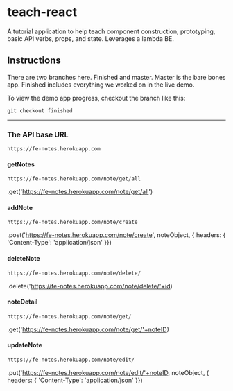 # teach-react
A tutorial application to help teach component construction, prototyping, basic API verbs, props, and state. 
Leverages a lambda BE.

## Instructions
There are two branches here. Finished and master. Master is the bare bones app. Finished includes everything we worked on in the live demo.

To view the demo app progress, checkout the branch like this:

`git checkout finished`

--- 

### The API base URL
`https://fe-notes.herokuapp.com`


#### getNotes
`https://fe-notes.herokuapp.com/note/get/all`

.get('https://fe-notes.herokuapp.com/note/get/all')


#### addNote
`https://fe-notes.herokuapp.com/note/create`

.post('https://fe-notes.herokuapp.com/note/create', noteObject, { headers: { 'Content-Type': 'application/json' }})


#### deleteNote
`https://fe-notes.herokuapp.com/note/delete/`

.delete('https://fe-notes.herokuapp.com/note/delete/'+id)


#### noteDetail
`https://fe-notes.herokuapp.com/note/get/`

.get('https://fe-notes.herokuapp.com/note/get/'+noteID)


#### updateNote
`https://fe-notes.herokuapp.com/note/edit/`

.put('https://fe-notes.herokuapp.com/note/edit/'+noteID, noteObject, { headers: { 'Content-Type': 'application/json' }})
